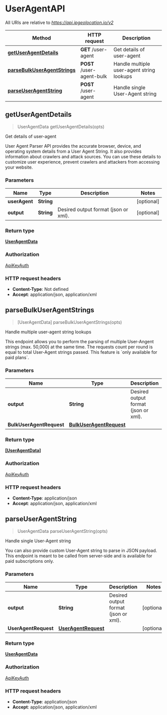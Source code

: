 # UserAgentAPI

All URIs are relative to *https://api.ipgeolocation.io/v2*

Method | HTTP request | Description
------------- | ------------- | -------------
[**getUserAgentDetails**](UserAgentAPI.md#getUserAgentDetails) | **GET** /user-agent | Get details of user-agent
[**parseBulkUserAgentStrings**](UserAgentAPI.md#parseBulkUserAgentStrings) | **POST** /user-agent-bulk | Handle multiple user-agent string lookups
[**parseUserAgentString**](UserAgentAPI.md#parseUserAgentString) | **POST** /user-agent | Handle single User-Agent string



## getUserAgentDetails

> UserAgentData getUserAgentDetails(opts)

Get details of user-agent

User Agent Parser API provides the accurate browser, device, and operating system details from a User Agent String. It also provides information about crawlers and attack sources. You can use these details to customize user experience, prevent crawlers and attackers from accessing your website.
### Parameters


Name | Type | Description  | Notes
------------- | ------------- | ------------- | -------------
 **userAgent** | **String**|  | [optional] 
 **output** | **String**| Desired output format (json or xml). | [optional] 

### Return type

[**UserAgentData**](UserAgentData.md)

### Authorization

[ApiKeyAuth](../README.md#ApiKeyAuth)

### HTTP request headers

- **Content-Type**: Not defined
- **Accept**: application/json, application/xml


## parseBulkUserAgentStrings

> [UserAgentData] parseBulkUserAgentStrings(opts)

Handle multiple user-agent string lookups

This endpoint allows you to perform the parsing of multiple User-Angent strings (max. 50,000) at the same time. The requests count per round is equal to total User-Agent strings passed. This feature is &#x60;only available for paid plans&#x60;.
### Parameters


Name | Type | Description  | Notes
------------- | ------------- | ------------- | -------------
 **output** | **String**| Desired output format (json or xml). | [optional] 
 **BulkUserAgentRequest** | [**BulkUserAgentRequest**](BulkUserAgentRequest.md)|  | [optional] 

### Return type

[**[UserAgentData]**](UserAgentData.md)

### Authorization

[ApiKeyAuth](../README.md#ApiKeyAuth)

### HTTP request headers

- **Content-Type**: application/json
- **Accept**: application/json, application/xml


## parseUserAgentString

> UserAgentData parseUserAgentString(opts)

Handle single User-Agent string

You can also provide custom User-Agent string to parse in JSON payload. This endpoint is meant to be called from server-side and is available for paid subscriptions only.

### Parameters


Name | Type | Description  | Notes
------------- | ------------- | ------------- | -------------
 **output** | **String**| Desired output format (json or xml). | [optional] 
 **UserAgentRequest** | [**UserAgentRequest**](UserAgentRequest.md)|  | [optional] 

### Return type

[**UserAgentData**](UserAgentData.md)

### Authorization

[ApiKeyAuth](../README.md#ApiKeyAuth)

### HTTP request headers

- **Content-Type**: application/json
- **Accept**: application/json, application/xml

